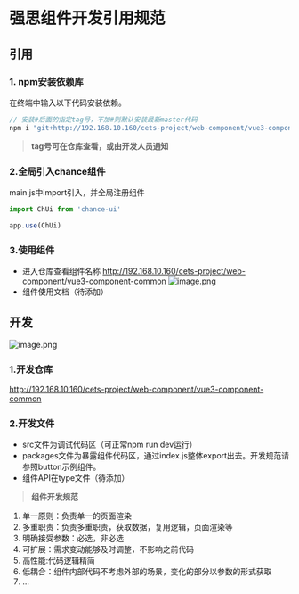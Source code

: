 # 强思组件开发引用规范
## 引用
### 1. npm安装依赖库
在终端中输入以下代码安装依赖。
```js
// 安装#后面的指定tag号，不加#则默认安装最新master代码
npm i "git+http://192.168.10.160/cets-project/web-component/vue3-component-common#v0.3"
```
> ****tag号可在仓库查看，或由开发人员通知****
### 2.全局引入chance组件
main.js中import引入，并全局注册组件

```js
import ChUi from 'chance-ui'

app.use(ChUi)
```
### 3.使用组件

- 进入仓库查看组件名称
http://192.168.10.160/cets-project/web-component/vue3-component-common
![image.png](https://p6-juejin.byteimg.com/tos-cn-i-k3u1fbpfcp/b667792610244d5d9ae1d6ab4f13c876~tplv-k3u1fbpfcp-jj-mark:0:0:0:0:q75.image#?w=905&h=670&s=82986&e=png&b=1d1d1d)
- 组件使用文档（待添加）
## 开发
![image.png](https://p3-juejin.byteimg.com/tos-cn-i-k3u1fbpfcp/5e07616863cb498d84622c537e4c02aa~tplv-k3u1fbpfcp-jj-mark:0:0:0:0:q75.image#?w=273&h=221&s=8702&e=png&b=181818)
### 1.开发仓库
http://192.168.10.160/cets-project/web-component/vue3-component-common
### 2.开发文件
- src文件为调试代码区（可正常npm run dev运行）
- packages文件为暴露组件代码区，通过index.js整体export出去。开发规范请参照button示例组件。
- 组件API在type文件（待添加）

> **组件开发规范**
1. 单一原则：负责单一的页面渲染
2. 多重职责：负责多重职责，获取数据，复用逻辑，页面渲染等
3. 明确接受参数：必选，非必选
4. 可扩展：需求变动能够及时调整，不影响之前代码
5. 高性能:代码逻辑精简
6. 低耦合：组件内部代码不考虑外部的场景，变化的部分以参数的形式获取
7. ...
